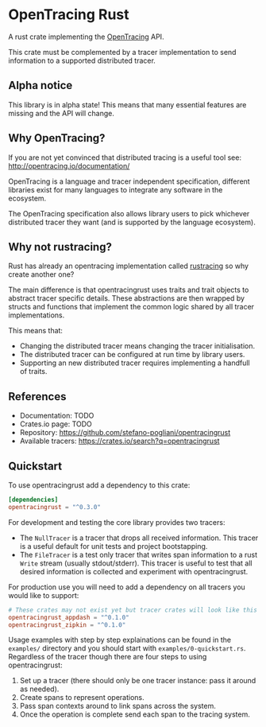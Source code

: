 OpenTracing Rust
================
A rust crate implementing the [OpenTracing](http://opentracing.io/) API.

This crate must be complemented by a tracer implementation to send
information to a supported distributed tracer.

Alpha notice
------------
This library is in alpha state!
This means that many essential features are missing and the API will change.


Why OpenTracing?
----------------
If you are not yet convinced that distributed tracing is a useful tool see:
http://opentracing.io/documentation/

OpenTracing is a language and tracer independent specification, different
libraries exist for many languages to integrate any software in the ecosystem.

The OpenTracing specification also allows library users to pick whichever
distributed tracer they want (and is supported by the language ecosystem).


Why not rustracing?
-------------------
Rust has already an opentracing implementation called
[rustracing](https://crates.io/crates/rustracing) so why create another one?

The main difference is that opentracingrust uses traits and trait objects
to abstract tracer specific details.
These abstractions are then wrapped by structs and functions that implement
the common logic shared by all tracer implementations.

This means that:

  * Changing the distributed tracer means changing the tracer initialisation.
  * The distributed tracer can be configured at run time by library users.
  * Supporting an new distributed tracer requires implementing a handfull of traits.


References
----------

  * Documentation: TODO
  * Crates.io page: TODO
  * Repository: https://github.com/stefano-pogliani/opentracingrust
  * Available tracers: https://crates.io/search?q=opentracingrust


Quickstart
----------
To use opentracingrust add a dependency to this crate:
```toml
[dependencies]
opentracingrust = "^0.3.0"
```

For development and testing the core library provides two tracers:

  * The `NullTracer` is a tracer that drops all received information.
    This tracer is a useful default for unit tests and project bootstapping.
  * The `FileTracer` is a test only tracer that writes span information to
    a rust `Write` stream (usually stdout/stderr).
    This tracer is useful to test that all desired information is collected
    and experiment with opentracingrust.

For production use you will need to add a dependency on
all tracers you would like to support:
```toml
# These crates may not exist yet but tracer crates will look like this
opentracingrust_appdash = "^0.1.0"
opentracingrust_zipkin = "^0.1.0"
```

Usage examples with step by step explainations can be found in the `examples/`
directory and you should start with `examples/0-quickstart.rs`.
Regardless of the tracer though there are four steps to using opentracingrust:

  1. Set up a tracer (there should only be one tracer instance: pass it around as needed).
  2. Create spans to represent operations.
  3. Pass span contexts around to link spans across the system.
  4. Once the operation is complete send each span to the tracing system.

